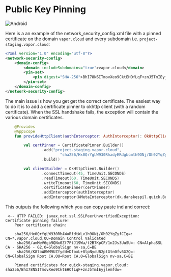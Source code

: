 # Public Key Pinning

![Android](https://img.shields.io/badge/platform-android-success)

Here is a an example of the network_security_config.xml file with a pinned certificate on the domain `vapor.cloud` and every subdomain i.e. `project-staging.vapor.cloud`:

```xml
<?xml version="1.0" encoding="utf-8"?>
<network-security-config>
    <domain-config>
        <domain includeSubdomains="true">vapor.cloud</domain>
        <pin-set>
            <pin digest="SHA-256">BhI78NSITmovXeo9CktEHOfLqF+znJ5TmIEyjlemfdw=</pin>
        </pin-set>
    </domain-config>
</network-security-config>
```

The main issue is how you get get the correct certificate. The easiest way to do it is to add a certificate pinner to okhttp client (with a random certificate). When the SSL handshake fails, the exception will contain the various domain certificates.

```kotlin
    @Provides
    @AppScope
    fun provideHttpClient(authInterceptor: AuthInterceptor): OkHttpClient {

        val certPinner = CertificatePinner.Builder()
                .add("project-staging.vapor.cloud",
                        "sha256/Hx0QrYgLW930RhadyERdgbcmth9ONj/Oh02YqZyfCIg=")
                .build()

        val clientBuilder = OkHttpClient.Builder()
                .connectTimeout(45, TimeUnit.SECONDS)
                .readTimeout(60, TimeUnit.SECONDS)
                .writeTimeout(60, TimeUnit.SECONDS)
                .certificatePinner(certPinner)
                .addInterceptor(authInterceptor)
                .addInterceptor(NMetaInterceptor(dk.danskespil.quick.BuildConfig.FLAVOR))
```

This outputs the following which you can copy paste ind and correct:

```text
 <-- HTTP FAILED: javax.net.ssl.SSLPeerUnverifiedException: Certificate pinning failure!
    Peer certificate chain:

    sha256/Hx0QrYgLW930RhAWuRfdtWLv1h9ONj/Oh02YqZyfCIg=: CN=*.vapor.cloud,OU=Domain Control Validated
     sha256/amMeV6gb9QNx0Zf7FtJ19Wa/t2B7KpCF/1n2Js3UuSU=: CN=AlphaSSL CA - SHA256 - G2,O=GlobalSign nv-sa,C=BE
     sha256/K87oWBWM9UZfyddvDfoxL+8lpNyoUB2ptGtn0fv6G2Q=: CN=GlobalSign Root CA,OU=Root CA,O=GlobalSign nv-sa,C=BE

    Pinned certificates for quick-staging.vapor.cloud:     sha256/BhI78NSITmovXeo9CktEHOfLqF+znJ5TmIEyjlemfdw=
```
